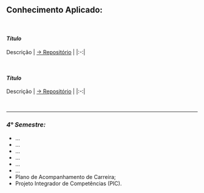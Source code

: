 ## **Conhecimento Aplicado:**

</br>

#### ***Título***
Descrição
| <a href="#">→ Repositório</a> |
|:-:|

</br>

#### ***Título***
Descrição
| <a href="#">→ Repositório</a> |
|:-:|

</br>

<hr>

### ***4° Semestre:***
- ...
- ...
- ...
- ...
- ...
- ...
- Plano de Acompanhamento de Carreira;
- Projeto Integrador de Competências (PIC).
